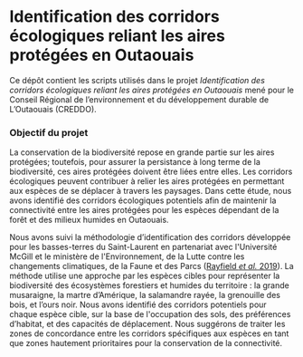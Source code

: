 # Identification des corridors écologiques reliant les aires protégées en Outaouais

Ce dépôt contient les scripts utilisés dans le projet *Identification des corridors écologiques reliant les aires protégées en Outaouais* mené pour le Conseil Régional de l’environnement et du développement durable de L’Outaouais (CREDDO).

### Objectif du projet
La conservation de la biodiversité repose en grande partie sur les aires protégées; toutefois, pour assurer la persistance à long terme de la biodiversité, ces aires protégées doivent être liées entre elles. Les corridors écologiques peuvent contribuer à relier les aires protégées en permettant aux espèces de se déplacer à travers les paysages. Dans cette étude, nous avons identifié des corridors écologiques potentiels afin de maintenir la connectivité entre les aires protégées pour les espèces dépendant de la forêt et des milieux humides en Outaouais. 

Nous avons suivi la méthodologie d’identification des corridors développée pour les basses-terres du Saint-Laurent en partenariat avec l'Université McGill et le ministère de l'Environnement, de la Lutte contre les changements climatiques, de la Faune et des Parcs ([Rayfield *et al.* 2019](https://www.environnement.gouv.qc.ca/biodiversite/cadre-ecologique/modelisation-connectivite-basses-terres-saint-laurent.pdf)). La méthode utilise une approche par les espèces cibles pour représenter la biodiversité des écosystèmes forestiers et humides du territoire : la grande musaraigne, la martre d’Amérique, la salamandre rayée, la grenouille des bois, et l’ours noir. Nous avons identifié des corridors potentiels pour chaque espèce cible, sur la base de l'occupation des sols, des préférences d’habitat, et des capacités de déplacement. Nous suggérons de traiter les zones de concordance entre les corridors spécifiques aux espèces en tant que zones hautement prioritaires pour la conservation de la connectivité. 
